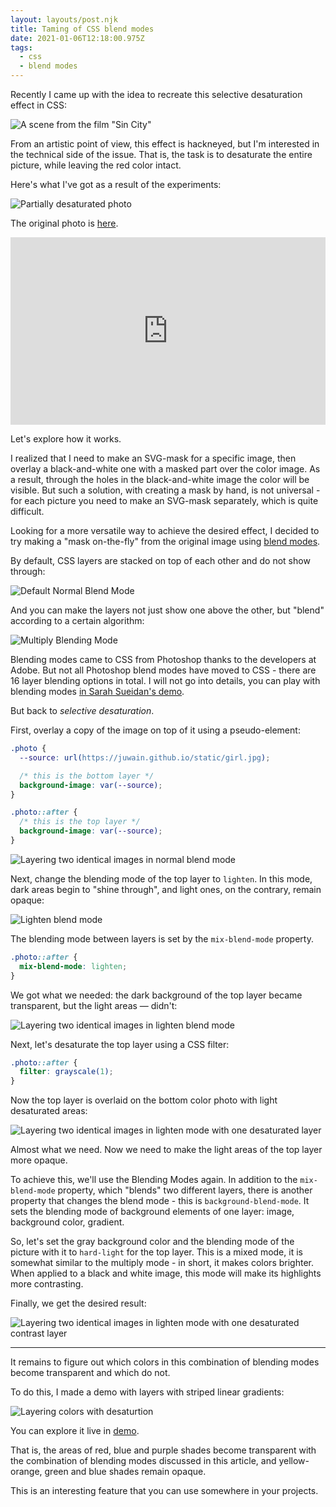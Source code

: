 ```yaml
---
layout: layouts/post.njk
title: Taming of CSS blend modes
date: 2021-01-06T12:18:00.975Z
tags:
  - css
  - blend modes
---
```

Recently I came up with the idea to recreate this selective desaturation effect in CSS:

![A scene from the film "Sin City"](/images/1-yltnfq85-8a4wosrnczuiw.jpg "A scene from the “Sin City” movie")

From an artistic point of view, this effect is hackneyed, but I'm interested in the technical side of the issue. That is, the task is to desaturate the entire picture, while leaving the red color intact.

Here's what I've got as a result of the experiments:

![Partially desaturated photo](/images/1-kgtmsjaus_0ntg5ekgecbq.png)

The original photo is [here](https://unsplash.com/@luiskcortes).

<iframe height="300" style="width: 100%;" scrolling="no" title="Blend modes selective desaturation effect" src="https://codepen.io/juwain/embed/preview/mxLJYj?height=300&theme-id=9939&default-tab=result" frameborder="no" loading="lazy" allowtransparency="true" allowfullscreen="true">
  See the Pen <a href='https://codepen.io/juwain/pen/mxLJYj'>Blend modes selective desaturation effect</a> by juwain
  (<a href='https://codepen.io/juwain'>@juwain</a>) on <a href='https://codepen.io'>CodePen</a>.
</iframe>

Let's explore how it works.

I realized that I need to make an SVG-mask for a specific image, then overlay a black-and-white one with a masked part over the color image. As a result, through the holes in the black-and-white image the color will be visible. But such a solution, with creating a mask by hand, is not universal - for each picture you need to make an SVG-mask separately, which is quite difficult.

Looking for a more versatile way to achieve the desired effect, I decided to try making a "mask on-the-fly" from the original image using [blend modes](https://drafts.fxtf.org/compositing-1/#blending).

By default, CSS layers are stacked on top of each other and do not show through:

![Default Normal Blend Mode](/images/1-fmbrjwkcft2bmbjshsi1ka.png "Default Normal Blend Mode")

And you can make the layers not just show one above the other, but "blend" according to a certain algorithm:

![Multiply Blending Mode](/images/1-6na7ll_rcxehlapfxjhg7w.png "Multiply Blending Mode")

Blending modes came to CSS from Photoshop thanks to the developers at Adobe. But not all Photoshop blend modes have moved to CSS - there are 16 layer blending options in total. I will not go into details, you can play with blending modes [in Sarah Sueidan's demo](http://www.sarasoueidan.com/demos/css-blender/).

But back to *selective desaturation*.

First, overlay a copy of the image on top of it using a pseudo-element:

```css
.photo {
  --source: url(https://juwain.github.io/static/girl.jpg);

  /* this is the bottom layer */
  background-image: var(--source);
}

.photo::after {
  /* this is the top layer */
  background-image: var(--source);
}
```

![Layering two identical images in normal blend mode](/images/1-2pxarp_l_m9wepezh056qg.gif)

Next, change the blending mode of the top layer to `lighten`. In this mode, dark areas begin to "shine through", and light ones, on the contrary, remain opaque:

![Lighten blend mode](/images/1-1hg5ykh47im7v-4iu2r0w.png "Lighten blend mode")

The blending mode between layers is set by the `mix-blend-mode` property.

```css
.photo::after {
  mix-blend-mode: lighten;
}
```

We got what we needed: the dark background of the top layer became transparent, but the light areas — didn't:

![Layering two identical images in lighten blend mode](/images/1-l6g6zwl_ibukmfrxoxxawg.gif)

Next, let's desaturate the top layer using a CSS filter:

```css
.photo::after {
  filter: grayscale(1);
}
```

Now the top layer is overlaid on the bottom color photo with light desaturated areas:

![Layering two identical images in lighten mode with one desaturated layer](/images/1-1wzrhh7ti55nrnzeyduagg.gif)

Almost what we need. Now we need to make the light areas of the top layer more opaque.

To achieve this, we'll use the Blending Modes again. In addition to the `mix-blend-mode` property, which "blends" two different layers, there is another property that changes the blend mode - this is `background-blend-mode`. It sets the blending mode of background elements of one layer: image, background color, gradient.

So, let's set the gray background color and the blending mode of the picture with it to `hard-light` for the top layer. This is a mixed mode, it is somewhat similar to the multiply mode - in short, it makes colors brighter. When applied to a black and white image, this mode will make its highlights more contrasting.

Finally, we get the desired result:

![Layering two identical images in lighten mode with one desaturated contrast layer](/images/1-xxrllxel6sf2hpijnms2fg.gif)

---

It remains to figure out which colors in this combination of blending modes become transparent and which do not.

To do this, I made a demo with layers with striped linear gradients:

![Layering colors with desaturtion](/images/1-u-ewvolqzlopqlm6hzzbcw.png)

You can explore it live in [demo](https://codepen.io/juwain/pen/vRjaQb).

That is, the areas of red, blue and purple shades become transparent with the combination of blending modes discussed in this article, and yellow-orange, green and blue shades remain opaque.

This is an interesting feature that you can use somewhere in your projects.